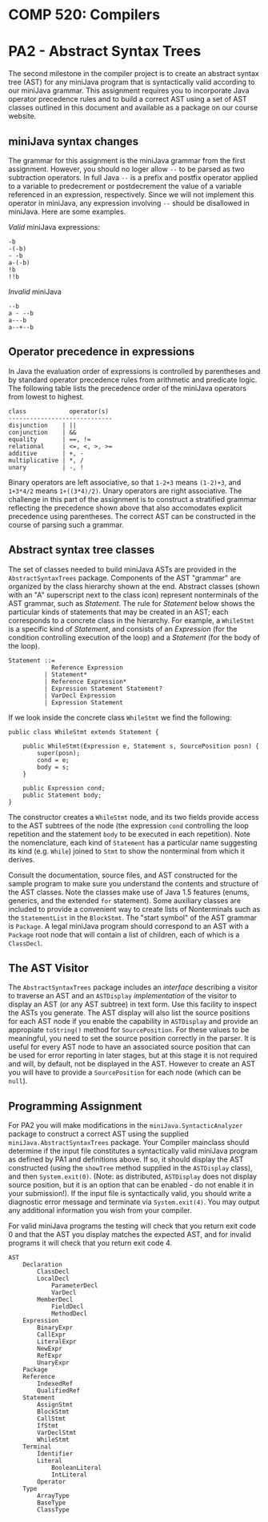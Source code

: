 COMP 520: Compilers
===================
PA2 - Abstract Syntax Trees
===========================

The second milestone in the compiler project is to create an abstract syntax 
tree (AST) for any miniJava program that is syntactically valid according to 
our miniJava grammar. This assignment requires you to incorporate Java 
operator precedence rules and to build a correct AST using a set of AST 
classes outlined in this document and available as a package on our course 
website.

miniJava syntax changes
-----------------------

The grammar for this assignment is the miniJava grammar from the first 
assignment. However, you should no loger allow `--` to be parsed as two 
subtraction operators. In full Java `--` is a prefix and postfix operator 
applied to a variable to predecrement or postdecrement the value of a 
variable referenced in an expression, respectively. Since we will not 
implement this operator in miniJava, any expression involving `--` should 
be disallowed in miniJava. Here are some examples.

*Valid* miniJava expressions:

    -b    
    -(-b)    
    - -b     
    a-(-b)
    !b 
    !!b

*Invalid* miniJava

    --b 
    a - --b
    a---b
    a--+--b

Operator precedence in expressions
----------------------------------

In Java the evaluation order of expressions is controlled by parentheses and 
by standard operator precedence rules from arithmetic and predicate logic. The 
following table lists the precedence order of the miniJava operators from 
lowest to highest.

    class            operator(s)
    -----------------------------
    disjunction    | ||
    conjunction    | &&
    equality       | ==, !=
    relational     | <=, <, >, >=
    additive       | +, -
    multiplicative | *, /
    unary          | -, !

Binary operators are left associative, so that `1-2+3` means `(1-2)+3`, and 
`1+3*4/2` means `1+((3*4)/2)`. Unary operators are right associative. The 
challenge in this part of the assignment is to construct a stratified grammar 
reflecting the precedence shown above that also accomodates explicit 
precedence using parentheses. The correct AST can be constructed in the 
course of parsing such a grammar.

Abstract syntax tree classes
----------------------------

The set of classes needed to build miniJava ASTs are provided in the 
`AbstractSyntaxTrees` package. Components of the AST "grammar" are organized 
by the class hierarchy shown at the end. Abstract classes (shown with an "A" 
superscript next to the class icon) represent nonterminals of the AST grammar, 
such as *Statement*. The rule for *Statement* below shows the particular kinds 
of statements that may be created in an AST; each corresponds to a concrete 
class in the hierarchy. For example, a `WhileStmt` is a specific kind of 
*Statement*, and consists of an *Expression* (for the condition controlling 
execution of the loop) and a *Statement* (for the body of the loop).

    Statement ::=
                Reference Expression
              | Statement*
              | Reference Expression*
              | Expression Statement Statement?
              | VarDecl Expression
              | Expression Statement

If we look inside the concrete class `WhileStmt` we find the following:

    public class WhileStmt extends Statement {

        public WhileStmt(Expression e, Statement s, SourcePosition posn) {
            super(posn);
            cond = e;
            body = s;
        }

        public Expression cond;
        public Statement body;
    }

The constructor creates a `WhileStmt` node, and its two fields provide access 
to the AST subtrees of the node (the expression `cond` controlling the loop 
repetition and the statement `body` to be executed in each repetition). Note 
the nomenclature, each kind of `Statement` has a particular name suggesting 
its kind (e.g. `While`) joined to `Stmt` to show the nonterminal from which it 
derives.

Consult the documentation, source files, and AST constructed for the sample 
program to make sure you understand the contents and structure of the AST 
classes. Note the classes make use of Java 1.5 features (enums, generics, and 
the extended `for` statement). Some auxiliary classes are included to provide 
a convenient way to create lists of Nonterminals such as the `StatementList` 
in the `BlockStmt`. The "start symbol" of the AST grammar is `Package`. A 
legal miniJava program should correspond to an AST with a `Package` root node 
that will contain a list of children, each of which is a `ClassDecl`.

The AST Visitor
---------------

The `AbstractSyntaxTrees` package includes an *interface* describing a visitor
to traverse an AST and an `ASTDisplay` *implementation* of the visitor to 
display an AST (or any AST subtree) in text form. Use this facility to inspect 
the ASTs you generate. The AST display will also list the source positions for 
each AST node if you enable the capability in `ASTDisplay` and provide an 
appropiate `toString()` method for `SourcePosition`. For these values to be 
meaningful, you need to set the source position correctly in the parser. It is 
useful for every AST node to have an associated source position that can be 
used for error reporting in later stages, but at this stage it is not required 
and will, by default, not be displayed in the AST. However to create an AST 
you will have to provide a `SourcePosition` for each node (which can be 
`null`).

Programming Assignment
----------------------

For PA2 you will make modifications in the `miniJava.SyntacticAnalyzer` 
package to construct a correct AST using the supplied 
`miniJava.AbstractSyntaxTrees` package. Your Compiler mainclass should 
determine if the input file constitutes a syntactically valid miniJava program 
as defined by PA1 and definitions above. If so, it should display the AST 
constructed (using the `showTree` method supplied in the `ASTDisplay` class), 
and then `System.exit(0)`. (Note: as distributed, `ASTDisplay` does not 
display source position, but it is an option that can be enabled - do not 
enable it in your submission!). If the input file is syntactically valid, you 
should write a diagnostic error message and terminate via `System.exit(4)`. 
You may output any additional information you wish from your compiler.

For valid miniJava programs the testing will check that you return exit code 0 
and that the AST you display matches the expected AST, and for invalid 
programs it will check that you return exit code 4.

    AST
        Declaration
            ClassDecl
            LocalDecl
                ParameterDecl
                VarDecl
            MemberDecl
                FieldDecl
                MethodDecl
        Expression
            BinaryExpr
            CallExpr
            LiteralExpr
            NewExpr
            RefExpr
            UnaryExpr
        Package
        Reference
            IndexedRef
            QualifiedRef
        Statement
            AssignStmt
            BlockStmt
            CallStmt
            IfStmt
            VarDeclStmt
            WhileStmt
        Terminal
            Identifier
            Literal
                BooleanLiteral
                IntLiteral
            Operator
        Type
            ArrayType
            BaseType
            ClassType
